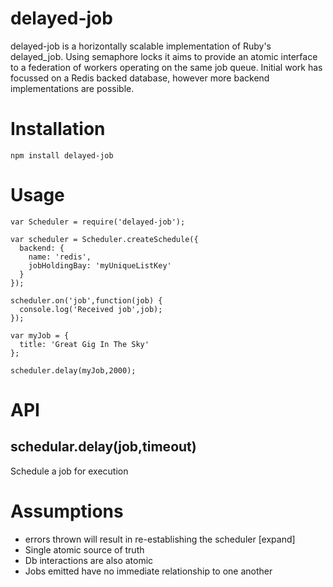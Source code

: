 delayed-job
===========
delayed-job is a horizontally scalable implementation of Ruby's delayed_job. Using semaphore locks it aims to provide an atomic interface to a federation of workers operating on the same job queue. Initial work has focussed on a Redis backed database, however more backend implementations are possible.

# Installation

```
npm install delayed-job
```

# Usage
```
var Scheduler = require('delayed-job');

var scheduler = Scheduler.createSchedule({
  backend: {
    name: 'redis',
    jobHoldingBay: 'myUniqueListKey'
  }
});

scheduler.on('job',function(job) {
  console.log('Received job',job);
});

var myJob = {
  title: 'Great Gig In The Sky'
};

scheduler.delay(myJob,2000);
```

# API

## schedular.delay(job,timeout)
Schedule a job for execution

# Assumptions
* errors thrown will result in re-establishing the scheduler [expand]
* Single atomic source of truth
* Db interactions are also atomic
* Jobs emitted have no immediate relationship to one another